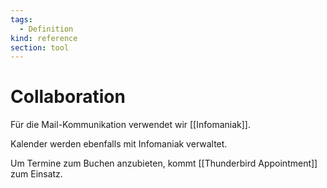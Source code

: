 ```yaml
---
tags:
  - Definition
kind: reference
section: tool
---
```


# Collaboration

Für die Mail-Kommunikation verwendet wir [[Infomaniak]].

Kalender werden ebenfalls mit Infomaniak verwaltet.

Um Termine zum Buchen anzubieten, kommt [[Thunderbird Appointment]] zum Einsatz.
